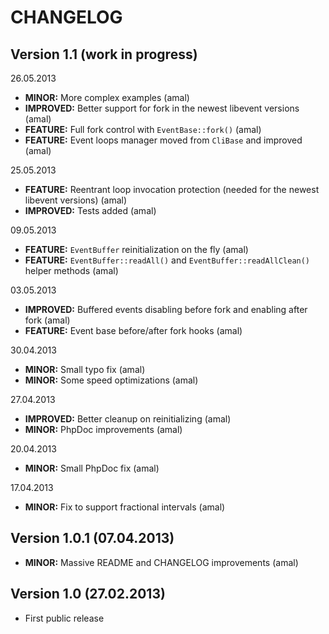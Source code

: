 CHANGELOG
=========

## Version 1.1 (work in progress)


26.05.2013
- **MINOR:** More complex examples (amal)
- **IMPROVED:** Better support for fork in the newest libevent versions (amal)
- **FEATURE:** Full fork control with `EventBase::fork()` (amal)
- **FEATURE:** Event loops manager moved from `CliBase` and improved (amal)

25.05.2013
- **FEATURE:** Reentrant loop invocation protection (needed for the newest libevent versions) (amal)
- **IMPROVED:** Tests added (amal)

09.05.2013
- **FEATURE:** `EventBuffer` reinitialization on the fly (amal)
- **FEATURE:** `EventBuffer::readAll()` and `EventBuffer::readAllClean()` helper methods (amal)

03.05.2013
- **IMPROVED:** Buffered events disabling before fork and enabling after fork (amal)
- **FEATURE:** Event base before/after fork hooks (amal)

30.04.2013
- **MINOR:** Small typo fix (amal)
- **MINOR:** Some speed optimizations (amal)

27.04.2013
- **IMPROVED:** Better cleanup on reinitializing (amal)
- **MINOR:** PhpDoc improvements (amal)

20.04.2013
- **MINOR:** Small PhpDoc fix (amal)

17.04.2013
- **MINOR:** Fix to support fractional intervals (amal)


## Version 1.0.1 (07.04.2013)
- **MINOR:** Massive README and CHANGELOG improvements (amal)


## Version 1.0 (27.02.2013)
- First public release
